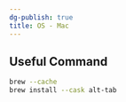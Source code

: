 ```yaml
---
dg-publish: true
title: OS - Mac
---
```


## Useful Command

```bash
brew --cache 
brew install --cask alt-tab
```